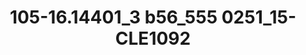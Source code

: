 ---
title: 105-16.14401_3 b56_555 0251_15-CLE1092
image: 105-16.14401_3 b56_555 0251_15-CLE1092.jpg
brand: sposo
layout: vestito
---
